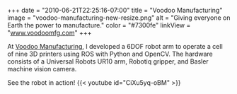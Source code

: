 +++
date = "2010-06-21T22:25:16-07:00"
title = "Voodoo Manufacturing"
image = "voodoo-manufacturing-new-resize.png"
alt = "Giving everyone on Earth the power to manufacture."
color = "#7300fe"
linkView = "www.voodoomfg.com"
+++

At [Voodoo Manufacturing](www.voodoomfg.com), I developed a 6DOF robot arm to operate a cell of nine 3D printers using ROS with Python and OpenCV. The hardware consists of a Universal Robots UR10 arm, Robotiq gripper, and Basler machine vision camera.

See the robot in action!
{{< youtube id="CiXu5yq-oBM" >}}
